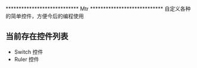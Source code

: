 **************************** Mtr ****************************
自定义各种的简单控件，方便今后的编程使用

## 当前存在控件列表
* Switch 控件
* Ruler 控件
